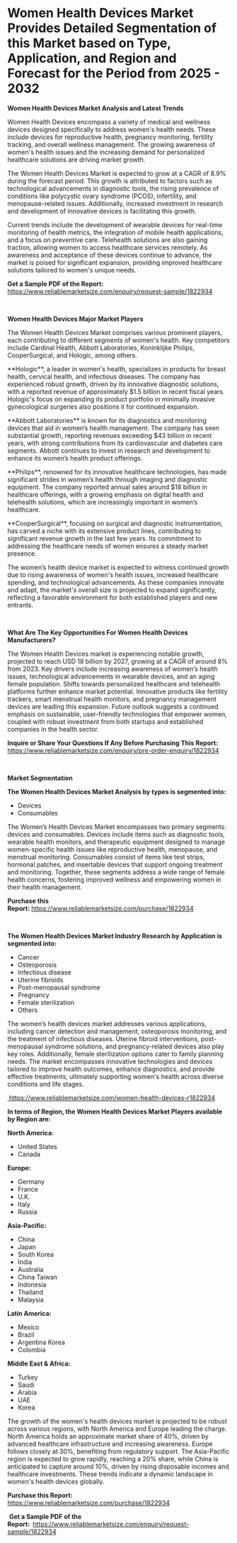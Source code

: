 <p><h1>Women Health Devices Market Provides Detailed Segmentation of this Market based on Type, Application, and Region and Forecast for the Period from 2025 - 2032</h1></p><p><strong>Women Health Devices Market Analysis and Latest Trends</strong></p>
<p><p>Women Health Devices encompass a variety of medical and wellness devices designed specifically to address women's health needs. These include devices for reproductive health, pregnancy monitoring, fertility tracking, and overall wellness management. The growing awareness of women's health issues and the increasing demand for personalized healthcare solutions are driving market growth.</p><p>The Women Health Devices Market is expected to grow at a CAGR of 8.9% during the forecast period. This growth is attributed to factors such as technological advancements in diagnostic tools, the rising prevalence of conditions like polycystic ovary syndrome (PCOS), infertility, and menopause-related issues. Additionally, increased investment in research and development of innovative devices is facilitating this growth.</p><p>Current trends include the development of wearable devices for real-time monitoring of health metrics, the integration of mobile health applications, and a focus on preventive care. Telehealth solutions are also gaining traction, allowing women to access healthcare services remotely. As awareness and acceptance of these devices continue to advance, the market is poised for significant expansion, providing improved healthcare solutions tailored to women's unique needs.</p></p>
<p><strong>Get a Sample PDF of the Report:&nbsp;</strong> <a href="https://www.reliablemarketsize.com/enquiry/request-sample/1822934?utm_campaign=3112&utm_medium=2&utm_source=Github&utm_content=ia&utm_term=13042025&utm_id=women-health-devices">https://www.reliablemarketsize.com/enquiry/request-sample/1822934</a></p>
<p>&nbsp;</p>
<p><strong>Women Health Devices Major Market Players</strong></p>
<p><p>The Women Health Devices Market comprises various prominent players, each contributing to different segments of women's health. Key competitors include Cardinal Health, Abbott Laboratories, Koninklijke Philips, CooperSurgical, and Hologic, among others.</p><p>**Hologic**, a leader in women's health, specializes in products for breast health, cervical health, and infectious diseases. The company has experienced robust growth, driven by its innovative diagnostic solutions, with a reported revenue of approximately $1.5 billion in recent fiscal years. Hologic's focus on expanding its product portfolio in minimally invasive gynecological surgeries also positions it for continued expansion.</p><p>**Abbott Laboratories** is known for its diagnostics and monitoring devices that aid in women’s health management. The company has seen substantial growth, reporting revenues exceeding $43 billion in recent years, with strong contributions from its cardiovascular and diabetes care segments. Abbott continues to invest in research and development to enhance its women’s health product offerings.</p><p>**Philips**, renowned for its innovative healthcare technologies, has made significant strides in women’s health through imaging and diagnostic equipment. The company reported annual sales around $18 billion in healthcare offerings, with a growing emphasis on digital health and telehealth solutions, which are increasingly important in women’s healthcare.</p><p>**CooperSurgical**, focusing on surgical and diagnostic instrumentation, has carved a niche with its extensive product lines, contributing to significant revenue growth in the last few years. Its commitment to addressing the healthcare needs of women ensures a steady market presence.</p><p>The women’s health device market is expected to witness continued growth due to rising awareness of women's health issues, increased healthcare spending, and technological advancements. As these companies innovate and adapt, the market's overall size is projected to expand significantly, reflecting a favorable environment for both established players and new entrants.</p></p>
<p>&nbsp;</p>
<p><strong>What Are The Key Opportunities For Women Health Devices Manufacturers?</strong></p>
<p><p>The Women Health Devices market is experiencing notable growth, projected to reach USD 18 billion by 2027, growing at a CAGR of around 8% from 2023. Key drivers include increasing awareness of women’s health issues, technological advancements in wearable devices, and an aging female population. Shifts towards personalized healthcare and telehealth platforms further enhance market potential. Innovative products like fertility trackers, smart menstrual health monitors, and pregnancy management devices are leading this expansion. Future outlook suggests a continued emphasis on sustainable, user-friendly technologies that empower women, coupled with robust investment from both startups and established companies in the health sector.</p></p>
<p><strong>Inquire or Share Your Questions If Any Before Purchasing This Report:</strong> <a href="https://www.reliablemarketsize.com/enquiry/pre-order-enquiry/1822934?utm_campaign=3112&utm_medium=2&utm_source=Github&utm_content=ia&utm_term=13042025&utm_id=women-health-devices">https://www.reliablemarketsize.com/enquiry/pre-order-enquiry/1822934</a></p>
<p>&nbsp;</p>
<p><strong>Market Segmentation</strong></p>
<p><strong>The Women Health Devices Market Analysis by types is segmented into:</strong></p>
<p><ul><li>Devices</li><li>Consumables</li></ul></p>
<p><p>The Women’s Health Devices Market encompasses two primary segments: devices and consumables. Devices include items such as diagnostic tools, wearable health monitors, and therapeutic equipment designed to manage women-specific health issues like reproductive health, menopause, and menstrual monitoring. Consumables consist of items like test strips, hormonal patches, and insertable devices that support ongoing treatment and monitoring. Together, these segments address a wide range of female health concerns, fostering improved wellness and empowering women in their health management.</p></p>
<p><strong>Purchase this Report:&nbsp;</strong><a href="https://www.reliablemarketsize.com/purchase/1822934?utm_campaign=3112&utm_medium=2&utm_source=Github&utm_content=ia&utm_term=13042025&utm_id=women-health-devices">https://www.reliablemarketsize.com/purchase/1822934</a></p>
<p>&nbsp;</p>
<p><strong>The Women Health Devices Market Industry Research by Application is segmented into:</strong></p>
<p><ul><li>Cancer</li><li>Osteoporosis</li><li>Infectious disease</li><li>Uterine fibroids</li><li>Post-menopausal syndrome</li><li>Pregnancy</li><li>Female sterilization</li><li>Others</li></ul></p>
<p><p>The women’s health devices market addresses various applications, including cancer detection and management, osteoporosis monitoring, and the treatment of infectious diseases. Uterine fibroid interventions, post-menopausal syndrome solutions, and pregnancy-related devices also play key roles. Additionally, female sterilization options cater to family planning needs. The market encompasses innovative technologies and devices tailored to improve health outcomes, enhance diagnostics, and provide effective treatments, ultimately supporting women's health across diverse conditions and life stages.</p></p>
<p><a href="https://www.reliablemarketsize.com/women-health-devices-r1822934?utm_campaign=3112&utm_medium=2&utm_source=Github&utm_content=ia&utm_term=13042025&utm_id=women-health-devices">&nbsp;https://www.reliablemarketsize.com/women-health-devices-r1822934</a></p>
<p><strong>In terms of Region, the Women Health Devices Market Players available by Region are:</strong></p>
<p>
    <p> <strong> North America: </strong>
        <ul>
            <li>United States</li>
            <li>Canada</li>
        </ul>
        </p> 
    <p> <strong> Europe: </strong>
        <ul>
            <li>Germany</li>
            <li>France</li>
            <li>U.K.</li>
            <li>Italy</li>
            <li>Russia</li>
        </ul>
        </p> 
    <p> <strong> Asia-Pacific: </strong>
        <ul>
            <li>China</li>
            <li>Japan</li>
            <li>South Korea</li>
            <li>India</li>
            <li>Australia</li>
            <li>China Taiwan</li>
            <li>Indonesia</li>
            <li>Thailand</li>
            <li>Malaysia</li>
        </ul>
        </p> 
    <p> <strong> Latin America: </strong>
        <ul>
            <li>Mexico</li>
            <li>Brazil</li>
            <li>Argentina Korea</li>
            <li>Colombia</li>
        </ul>
        </p> 
    <p> <strong> Middle East & Africa: </strong>
        <ul>
            <li>Turkey</li>
            <li>Saudi</li>
            <li>Arabia</li>
            <li>UAE</li>
            <li>Korea</li>
        </ul>
    </p>
    </p>
<p><p>The growth of the women's health devices market is projected to be robust across various regions, with North America and Europe leading the charge. North America holds an approximate market share of 40%, driven by advanced healthcare infrastructure and increasing awareness. Europe follows closely at 30%, benefiting from regulatory support. The Asia-Pacific region is expected to grow rapidly, reaching a 20% share, while China is anticipated to capture around 10%, driven by rising disposable incomes and healthcare investments. These trends indicate a dynamic landscape in women's health devices globally.</p></p>
<p><strong>Purchase this Report: </strong><a href="https://www.reliablemarketsize.com/purchase/1822934?utm_campaign=3112&utm_medium=2&utm_source=Github&utm_content=ia&utm_term=13042025&utm_id=women-health-devices">https://www.reliablemarketsize.com/purchase/1822934</a></p>
<p>&nbsp;<strong>Get a Sample PDF of the Report:&nbsp;&nbsp;</strong><a href="https://www.reliablemarketsize.com/enquiry/request-sample/1822934?utm_campaign=3112&utm_medium=2&utm_source=Github&utm_content=ia&utm_term=13042025&utm_id=women-health-devices">https://www.reliablemarketsize.com/enquiry/request-sample/1822934</a></p>
<p><strong></strong></p>
<p><p></p><p></p><p></p></p>
